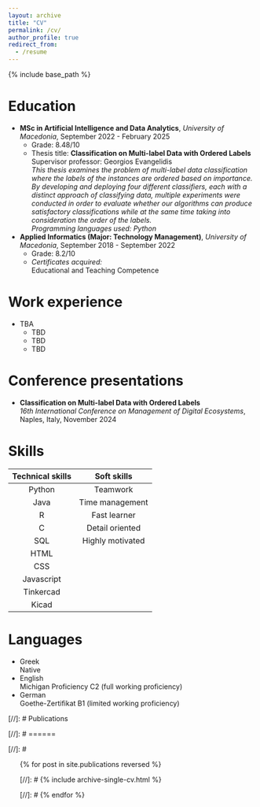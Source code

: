 ```yaml
---
layout: archive
title: "CV"
permalink: /cv/
author_profile: true
redirect_from:
  - /resume
---
```


{% include base_path %}

Education
======
* **MSc in Artificial Intelligence and Data Analytics**, *University of Macedonia*, September 2022 - February 2025
  * Grade: 8.48/10
  * Thesis title: **Classification on Multi-label Data with Ordered Labels**   
  Supervisor professor: Georgios Evangelidis   
  *This thesis examines the problem of multi-label data classification where the labels of the instances are ordered based on importance. By developing and deploying four different classifiers, each with a distinct approach of classifying data, multiple experiments were conducted in order to evaluate whether our algorithms can produce satisfactory classifications while at the same time taking into consideration the order of the labels.*   
  *Programming languages used: Python*
* **Applied Informatics (Major: Technology Management)**, *University of Macedonia*, September 2018 - September 2022
  * Grade: 8.2/10  
  * *Certificates acquired:*  
  Educational and Teaching Competence

Work experience
======
* TBA
  * TBD
  * TBD
  * TBD

Conference presentations
======
* **Classification on Multi-label Data with Ordered Labels**  
*16th International Conference on Management of Digital Ecosystems*, Naples, Italy, November 2024
  
Skills
======

| Technical skills  | Soft skills     |
| :----:        |  :----:    |
| Python      | Teamwork        |
| Java   | Time management        |
| R   | Fast learner        |
| C   | Detail oriented        |
| SQL   | Highly motivated        |
| HTML   |
| CSS   |
| Javascript   |
| Tinkercad   |
| Kicad   |


Languages
======
* Greek  
Native
* English  
Michigan Proficiency C2 (full working proficiency)
* German  
Goethe-Zertifikat B1 (limited working proficiency)

[//]: # Publications

[//]: # ======

[//]: #   <ul>{% for post in site.publications reversed %}

[//]: #     {% include archive-single-cv.html %}

[//]: #   {% endfor %}</ul>
  
